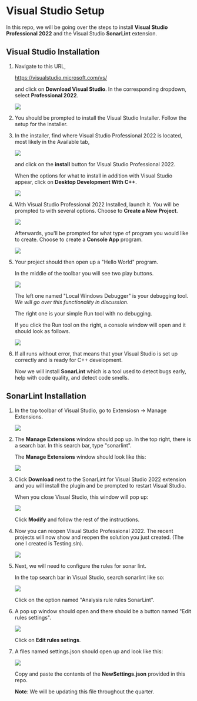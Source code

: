 # Visual Studio Setup
 In this repo, we will be going over the steps to install **Visual Studio Professional 2022** and the Visual Studio **SonarLint** extension.

 ## Visual Studio Installation
 1. Navigate to this URL,

    https://visualstudio.microsoft.com/vs/

    and click on **Download Visual Studio**. In the corresponding dropdown, select **Professional 2022**.

    ![](./Images/visualStudio.png)

2. You should be prompted to install the Visual Studio Installer. Follow the setup for the installer.

3. In the installer, find where Visual Studio Professional 2022 is located, most likely in the Available tab,

    ![](./Images/installer.png)

    and click on the **install** button for Visual Studio Professional 2022. 
    
    When the options for what to install in addition with Visual Studio appear,
    click on **Desktop Development With C++**.

    ![](./Images/options.png)

4. With Visual Studio Professional 2022 Installed, launch it. You will be prompted to with several options. Choose to **Create a New Project**.

    ![](./Images/newProject.png)

    Afterwards, you'll be prompted for what type of program you would like to create. Choose to create a **Console App** program.

    ![](./Images/consoleApp.png)

5. Your project should then open up a "Hello World" program. 

    In the middle of the toolbar you will see two play buttons.

    ![](./Images/debugger.png) 
    
    The left one named "Local Windows Debugger" is your debugging tool. *We will go over this functionality in discussion*.

    The right one is your simple Run tool with no debugging.

    If you click the Run tool on the right, a console window will open and it should look as follows.

    ![](./Images/run.png)

6. If all runs without error, that means that your Visual Studio is set up correctly and is ready for C++ development. 

    Now we will install **SonarLint** which is a tool used to detect bugs early, help with code quality, and detect code smells. 

## SonarLint Installation
1. In the top toolbar of Visual Studio, go to Extensiosn -> Manage Extensions.

    ![](./Images/extensions.png)

2. The **Manage Extensions** window should pop up. In the top right, there is a search bar. In this search bar, type "sonarlint".

    The **Manage Extensions** window should look like this:

    ![](./Images/window.png)

3. Click **Download** next to the SonarLint for Visual Studio 2022 extension and you will install the plugin and be prompted to restart Visual Studio.

    When you close Visual Studio, this window will pop up:

    ![](./Images/vsix.png)

    Click **Modify** and follow the rest of the instructions.

4. Now you can reopen Visual Studio Professional 2022. The recent projects will now show and reopen the solution you just created. (The one I created is Testing.sln).

    ![](./Images/solution.png)

5. Next, we will need to configure the rules for sonar lint.

    In the top search bar in Visual Studio, search sonarlint like so:

    ![](./Images/search.png)

    Click on the option named "Analysis rule rules SonarLint".

6. A pop up window should open and there should be a button named "Edit rules settings".

    ![](./Images/editRules.png)

    Click on **Edit rules setings**.

7. A files named settings.json should open up and look like this:

    ![](./Images/settings.png)

    Copy and paste the contents of the **NewSettings.json** provided in this repo.

    **Note**: We will be updating this file throughout the quarter.